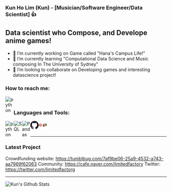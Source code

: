 ### Kun Ho Lim (Kun) - [Musician/Software Engineer/Data Scientist] 👍

## Data scientist who Compose, and Develope anime games! 

- 🔭 I’m currently working on Game called "Hana's Campus Life!"
- 🌱 I’m currently learning "Computational Data Science and Music composing In The University of Sydney"
- 👯 I’m looking to collaborate on Developing games and interesting datascience project!


### How to reach me:
<img align="left" alt="python" width="26px" src="/" />



<br />

### Languages and Tools:
<img align="left" alt="python" width="26px" src="https://cdn.jsdelivr.net/npm/simple-icons@3.4.0/icons/python.svg" />

<img align="left" alt="SQL" width="26px" src="https://cdn.jsdelivr.net/npm/simple-icons@3.4.0/icons/postgresql.svg" />

<img align="left" alt="Pandas" width="26px" src="https://cdn.jsdelivr.net/npm/simple-icons@3.4.0/icons/pandas.svg" />

<img align="left" alt="GitHub" width="26px" src="https://raw.githubusercontent.com/github/explore/78df643247d429f6cc873026c0622819ad797942/topics/github/github.png" />

<img align="left" alt="Git" width="26px" src="https://raw.githubusercontent.com/github/explore/80688e429a7d4ef2fca1e82350fe8e3517d3494d/topics/git/git.png" />

<br />
<br />


---

### Latest Project
Crowdfunding website: https://tumblbug.com/7af9be06-25a9-4532-a743-aa7969f62063
Community: https://cafe.naver.com/limitedfactory
Twitter: https://twitter.com/limitedfactorg

---

<img align="left" alt="Kun's Github Stats" src="https://github-readme-stats.vercel.app/api?username=limited-1&show_icons=true&hide_border=true" />



